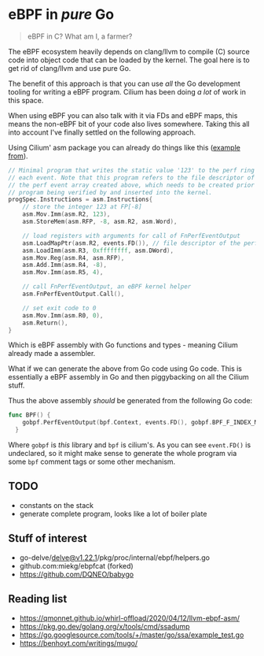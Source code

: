# eBPF in *pure* Go

> eBPF in C? What am I, a farmer?

The eBPF ecosystem heavily depends on clang/llvm to compile (C) source code into object code that
can be loaded by the kernel. The goal here is to get rid of clang/llvm and use pure Go.

The benefit of this approach is that you can use _all_ the Go development tooling for writing a eBPF
program. Cilium has been doing _a lot_ of work in this space.

When using eBPF you can also talk with it via FDs and eBPF maps, this means the non-eBPF bit of your
code also lives somewhere. Taking this all into account I've finally settled on the following
approach.

Using Cilium' asm package you can already do things like this ([example from](https://)).

~~~ go
// Minimal program that writes the static value '123' to the perf ring on
// each event. Note that this program refers to the file descriptor of
// the perf event array created above, which needs to be created prior to the
// program being verified by and inserted into the kernel.
progSpec.Instructions = asm.Instructions{
	// store the integer 123 at FP[-8]
	asm.Mov.Imm(asm.R2, 123),
	asm.StoreMem(asm.RFP, -8, asm.R2, asm.Word),

	// load registers with arguments for call of FnPerfEventOutput
	asm.LoadMapPtr(asm.R2, events.FD()), // file descriptor of the perf event array
	asm.LoadImm(asm.R3, 0xffffffff, asm.DWord),
	asm.Mov.Reg(asm.R4, asm.RFP),
	asm.Add.Imm(asm.R4, -8),
	asm.Mov.Imm(asm.R5, 4),

	// call FnPerfEventOutput, an eBPF kernel helper
	asm.FnPerfEventOutput.Call(),

	// set exit code to 0
	asm.Mov.Imm(asm.R0, 0),
	asm.Return(),
}
~~~

Which is eBPF assembly with Go functions and types - meaning Cilium already made a assembler.

What if we can generate the above from Go code using Go code. This is essentially a eBPF assembly in
Go and then piggybacking on all the Cilium stuff.

Thus the above assembly _should_ be generated from the following Go code:

~~~ go
func BPF() {
    gobpf.PerfEventOutput(bpf.Context, events.FD(), gobpf.BPF_F_INDEX_MASK, 123)
  }
~~~

Where `gobpf` is _this_ library and `bpf` is cilium's. As you can see `event.FD()` is undeclared, so
it might make sense to generate the whole program via some `bpf` comment tags or some other mechanism.

## TODO

- constants on the stack
- generate complete program, looks like a lot of boiler plate

## Stuff of interest

* go-delve/delve@v1.22.1/pkg/proc/internal/ebpf/helpers.go
* github.com:miekg/ebpfcat (forked)
* https://github.com/DQNEO/babygo

## Reading list

- https://qmonnet.github.io/whirl-offload/2020/04/12/llvm-ebpf-asm/
- https://pkg.go.dev/golang.org/x/tools/cmd/ssadump
- https://go.googlesource.com/tools/+/master/go/ssa/example_test.go
- https://benhoyt.com/writings/mugo/
